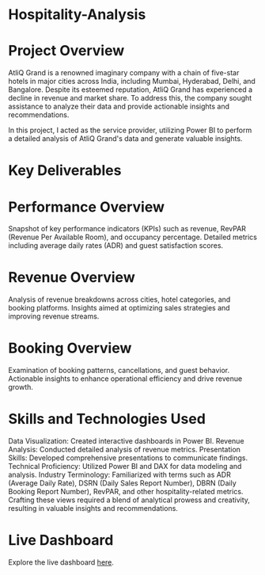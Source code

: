 # Hospitality-Analysis

# Project Overview

AtliQ Grand is a renowned imaginary company with a chain of five-star hotels in major cities across India, including
Mumbai, Hyderabad, Delhi, and Bangalore. Despite its esteemed reputation, AtliQ Grand has experienced a decline in
revenue and market share. To address this, the company sought assistance to analyze their data and provide actionable
insights and recommendations.

In this project, I acted as the service provider, utilizing Power BI to perform a detailed analysis of AtliQ Grand's
data and generate valuable insights.

# Key Deliverables

# Performance Overview

Snapshot of key performance indicators (KPIs) such as revenue, RevPAR (Revenue Per Available Room), and occupancy percentage.
Detailed metrics including average daily rates (ADR) and guest satisfaction scores.

# Revenue Overview

Analysis of revenue breakdowns across cities, hotel categories, and booking platforms.
Insights aimed at optimizing sales strategies and improving revenue streams.

# Booking Overview

Examination of booking patterns, cancellations, and guest behavior.
Actionable insights to enhance operational efficiency and drive revenue growth.

# Skills and Technologies Used

Data Visualization: Created interactive dashboards in Power BI.
Revenue Analysis: Conducted detailed analysis of revenue metrics.
Presentation Skills: Developed comprehensive presentations to communicate findings.
Technical Proficiency: Utilized Power BI and DAX for data modeling and analysis.
Industry Terminology: Familiarized with terms such as ADR (Average Daily Rate), DSRN (Daily Sales Report Number), DBRN (Daily Booking Report Number),
RevPAR, and other hospitality-related metrics.
Crafting these views required a blend of analytical prowess and creativity, resulting in valuable insights and recommendations.

# Live Dashboard

Explore the live dashboard [here](https://app.powerbi.com/view?r=eyJrIjoiZTEzNTNhODQtNzkwMC00YWE4LWI5YmMtMjNmMDgwYTVkMzNkIiwidCI6ImM2ZTU0OWIzLTVmNDUtNDAzMi1hYWU5LWQ0MjQ0ZGM1YjJjNCJ9&pageName=b47811b704e63c748436).
